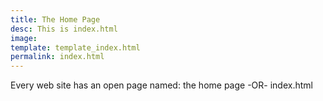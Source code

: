 ```yaml
---
title: The Home Page 
desc: This is index.html
image: 
template: template_index.html
permalink: index.html
---
```

Every web site has an open page named: the home page -OR- index.html
